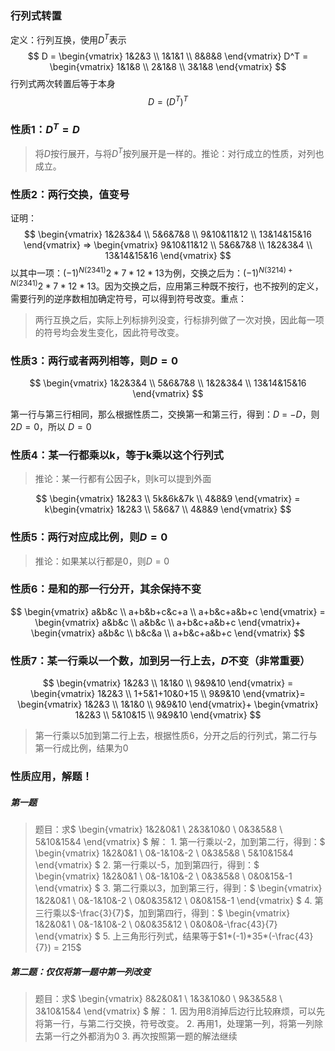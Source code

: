 ### 行列式转置
定义：行列互换，使用$D^T$表示
$$
D = 
\begin{vmatrix}
1&2&3 \\
1&1&1 \\
8&8&8
\end{vmatrix} 
D^T = 
\begin{vmatrix}
1&1&8 \\
2&1&8 \\
3&1&8
\end{vmatrix}
$$
行列式两次转置后等于本身
$$D = (D^T)^T$$

### 性质1：$D^T = D$
> 将$D$按行展开，与将$D^T$按列展开是一样的。推论：对行成立的性质，对列也成立。
### 性质2：两行交换，值变号
证明：
$$
\begin{vmatrix}
1&2&3&4 \\
5&6&7&8 \\
9&10&11&12 \\
13&14&15&16
\end{vmatrix} =>
\begin{vmatrix}
9&10&11&12 \\
5&6&7&8 \\
1&2&3&4 \\
13&14&15&16
\end{vmatrix}
$$
以其中一项：$(-1)^{N(2341)}2*7*12*13$为例，交换之后为：$(-1)^{N(3214)+N(2341)}2*7*12*13$。因为交换之后，应用第三种既不按行，也不按列的定义，需要行列的逆序数相加确定符号，可以得到符号改变。重点：
> 两行互换之后，实际上列标排列没变，行标排列做了一次对换，因此每一项的符号均会发生变化，因此符号改变。
### 性质3：两行或者两列相等，则$D = 0$

$$
\begin{vmatrix}
1&2&3&4 \\
5&6&7&8 \\
1&2&3&4 \\
13&14&15&16
\end{vmatrix}
$$

第一行与第三行相同，那么根据性质二，交换第一和第三行，得到：$D$ = $-D$，则$2D = 0$，所以 $D = 0$
### 性质4：某一行都乘以k，等于k乘以这个行列式
> 推论：某一行都有公因子k，则k可以提到外面

$$
\begin{vmatrix}
1&2&3 \\
5k&6k&7k \\
4&8&9
\end{vmatrix} = 
k\begin{vmatrix}
1&2&3 \\
5&6&7 \\
4&8&9
\end{vmatrix}
$$

### 性质5：两行对应成比例，则$D = 0$
> 推论：如果某以行都是0，则$D = 0$

### 性质6：是和的那一行分开，其余保持不变
$$
\begin{vmatrix}
a&b&c \\
a+b&b+c&c+a \\
a+b&c+a&b+c
\end{vmatrix} = 
\begin{vmatrix}
a&b&c \\
a&b&c \\
a+b&c+a&b+c
\end{vmatrix}+
\begin{vmatrix}
a&b&c \\
b&c&a \\
a+b&c+a&b+c
\end{vmatrix}
$$

### 性质7：某一行乘以一个数，加到另一行上去，$D$不变（非常重要）
$$
\begin{vmatrix}
1&2&3 \\
1&1&0 \\
9&9&10
\end{vmatrix} = 
\begin{vmatrix}
1&2&3 \\
1+5&1+10&0+15 \\
9&9&10
\end{vmatrix}=
\begin{vmatrix}
1&2&3 \\
1&1&0 \\
9&9&10
\end{vmatrix}+
\begin{vmatrix}
1&2&3 \\
5&10&15 \\
9&9&10
\end{vmatrix}
$$
> 第一行乘以5加到第二行上去，根据性质6，分开之后的行列式，第二行与第一行成比例，结果为0

### 性质应用，解题！
##### 第一题
>题目：求$
\begin{vmatrix}
1&2&0&1 \\
2&3&10&0 \\
0&3&5&8 \\
5&10&15&4
\end{vmatrix}
$
解：
    1. 第一行乘以-2，加到第二行，得到：$
\begin{vmatrix}
1&2&0&1 \\
0&-1&10&-2 \\
0&3&5&8 \\
5&10&15&4
\end{vmatrix}
$
    2. 第一行乘以-5，加到第四行，得到：$
\begin{vmatrix}
1&2&0&1 \\
0&-1&10&-2 \\
0&3&5&8 \\
0&0&15&-1
\end{vmatrix}
$
    3. 第二行乘以3，加到第三行，得到：$
\begin{vmatrix}
1&2&0&1 \\
0&-1&10&-2 \\
0&0&35&12 \\
0&0&15&-1
\end{vmatrix}
$
    4. 第三行乘以$-\frac{3}{7}$，加到第四行，得到：$
    \begin{vmatrix}
1&2&0&1 \\
0&-1&10&-2 \\
0&0&35&12 \\
0&0&0&-\frac{43}{7}
\end{vmatrix}
    $
    5. 上三角形行列式，结果等于$1*(-1)*35*(-\frac{43}{7}) = 215$

##### 第二题：仅仅将第一题中第一列改变
>题目：求$
\begin{vmatrix}
8&2&0&1 \\
1&3&10&0 \\
9&3&5&8 \\
3&10&15&4
\end{vmatrix}
$
解：
    1. 因为用8消掉后边行比较麻烦，可以先将第一行，与第二行交换，符号改变。
    2. 再用1，处理第一列，将第一列除去第一行之外都消为0
    3. 再次按照第一题的解法继续